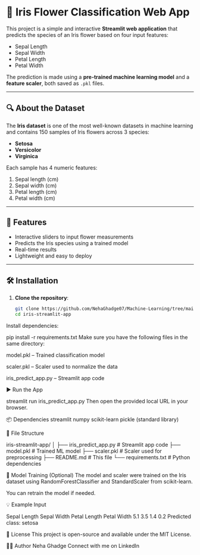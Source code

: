 # 🌸 Iris Flower Classification Web App

This project is a simple and interactive **Streamlit web application** that predicts the species of an Iris flower based on four input features:

- Sepal Length
- Sepal Width
- Petal Length
- Petal Width

The prediction is made using a **pre-trained machine learning model** and a **feature scaler**, both saved as `.pkl` files.

---

## 🔍 About the Dataset

The **Iris dataset** is one of the most well-known datasets in machine learning and contains 150 samples of Iris flowers across 3 species:

- **Setosa**
- **Versicolor**
- **Virginica**

Each sample has 4 numeric features:  
1. Sepal length (cm)  
2. Sepal width (cm)  
3. Petal length (cm)  
4. Petal width (cm)

---

## 🚀 Features

- Interactive sliders to input flower measurements
- Predicts the Iris species using a trained model
- Real-time results
- Lightweight and easy to deploy

---

## 🛠️ Installation

1. **Clone the repository**:
   ```bash
   git clone https://github.com/NehaGhadge07/Machine-Learning/tree/main/Iris%20Dataset%20project
   cd iris-streamlit-app
   
Install dependencies:

pip install -r requirements.txt
Make sure you have the following files in the same directory:

model.pkl – Trained classification model

scaler.pkl – Scaler used to normalize the data

iris_predict_app.py – Streamlit app code

▶️ Run the App

streamlit run iris_predict_app.py
Then open the provided local URL in your browser.

📦 Dependencies
streamlit
numpy
scikit-learn
pickle (standard library)

📁 File Structure

iris-streamlit-app/
│
├── iris_predict_app.py     # Streamlit app code
├── model.pkl               # Trained ML model
├── scaler.pkl              # Scaler used for preprocessing
├── README.md               # This file
└── requirements.txt        # Python dependencies

🧠 Model Training (Optional)
The model and scaler were trained on the Iris dataset using RandomForestClassifier and StandardScaler from scikit-learn.

You can retrain the model if needed.

💡 Example Input

Sepal Length	Sepal Width	Petal Length	Petal Width
5.1	3.5	1.4	0.2
Predicted class: setosa

📌 License
This project is open-source and available under the MIT License.

🙋‍♀️ Author
Neha Ghadge
Connect with me on LinkedIn










